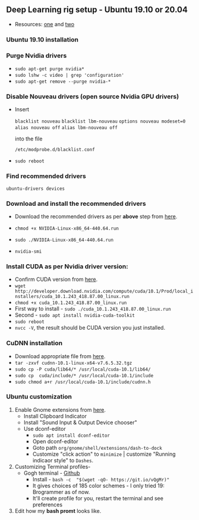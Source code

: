 ## Deep Learning rig setup - Ubuntu 19.10 or 20.04
- Resources: [one](https://linuxconfig.org/how-to-install-cuda-on-ubuntu-20-04-focal-fossa-linux) and [two](https://sanyambhutani.com/deep-learning-software-setup--cuda-10---ubuntu-18-04/)

### Ubuntu 19.10 installation

### Purge Nvidia drivers

- `sudo apt-get purge nvidia*`
- `sudo lshw -c video | grep 'configuration'`
- `sudo apt-get remove --purge nvidia-*`

### Disable Nouveau drivers (open source Nvidia GPU drivers)

- Insert

  `blacklist nouveau`
  `blacklist lbm-nouveau`
  `options nouveau modeset=0`
  `alias nouveau off`
  `alias lbm-nouveau off`

  

  into the file 

  

  `/etc/modprobe.d/blacklist.conf`

- `sudo reboot`

### Find recommended drivers

`ubuntu-drivers devices`

### Download and install the recommended drivers

- Download the recommended drivers as per **above** step from [here](https://www.nvidia.in/Download/index.aspx?lang=en-in).

- `chmod +x NVIDIA-Linux-x86_64-440.64.run`

- `sudo ./NVIDIA-Linux-x86_64-440.64.run`
- `nvidia-smi`

### Install CUDA as per Nvidia driver version:

- Confirm CUDA version from [here](https://docs.nvidia.com/deploy/cuda-compatibility/index.html).
- `wget http://developer.download.nvidia.com/compute/cuda/10.1/Prod/local_installers/cuda_10.1.243_418.87.00_linux.run`
- `chmod +x cuda_10.1.243_418.87.00_linux.run`
- First way to install - `sudo ./cuda_10.1.243_418.87.00_linux.run`
- Second - `sudo apt install nvidia-cuda-toolkit`
- `sudo reboot`
- `nvcc -V`, the result should be CUDA version you just installed.

### CuDNN installation

- Download appropriate file from [here](https://developer.nvidia.com/cudnn).
- `tar -zxvf cudnn-10.1-linux-x64-v7.6.5.32.tgz`
- `sudo cp -P cuda/lib64/* /usr/local/cuda-10.1/lib64/`
- `sudo cp  cuda/include/* /usr/local/cuda-10.1/include`
- `sudo chmod a+r /usr/local/cuda-10.1/include/cudnn.h`

### Ubuntu customization

1. Enable Gnome extensions from [here](https://extensions.gnome.org/).
   - Install Clipboard Indicator
   - Install "Sound Input & Output Device chooser"
   - Use dconf-editor
     - `sudo apt install dconf-editor`
     - Open dconf-editor
     - Goto path `org/gnome/shell/extensions/dash-to-dock`
     - Customize "click action" to `minimize` | customize "Running indicaor style" to `Dashes`.
2. Customizing Terminal profiles-
   - Gogh terminal - [Github](https://github.com/Mayccoll/Gogh)
     - Install - `bash -c  "$(wget -qO- https://git.io/vQgMr)"`
     - It gives choices of 185 color schemes - I only tried 19: Brogrammer as of now.
     - It'll create profile for you, restart the terminal and see preferences
3. Edit how my **bash promt** looks like.
